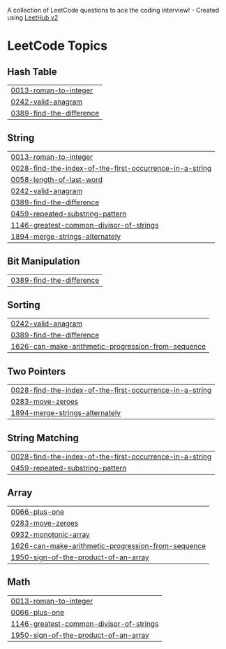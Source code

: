A collection of LeetCode questions to ace the coding interview! - Created using [LeetHub v2](https://github.com/arunbhardwaj/LeetHub-2.0)
<!---LeetCode Topics Start-->
# LeetCode Topics
## Hash Table
|  |
| ------- |
| [0013-roman-to-integer](https://github.com/saira-arif364/Leetcode-Problems/tree/master/0013-roman-to-integer) |
| [0242-valid-anagram](https://github.com/saira-arif364/Leetcode-Problems/tree/master/0242-valid-anagram) |
| [0389-find-the-difference](https://github.com/saira-arif364/Leetcode-Problems/tree/master/0389-find-the-difference) |
## String
|  |
| ------- |
| [0013-roman-to-integer](https://github.com/saira-arif364/Leetcode-Problems/tree/master/0013-roman-to-integer) |
| [0028-find-the-index-of-the-first-occurrence-in-a-string](https://github.com/saira-arif364/Leetcode-Problems/tree/master/0028-find-the-index-of-the-first-occurrence-in-a-string) |
| [0058-length-of-last-word](https://github.com/saira-arif364/Leetcode-Problems/tree/master/0058-length-of-last-word) |
| [0242-valid-anagram](https://github.com/saira-arif364/Leetcode-Problems/tree/master/0242-valid-anagram) |
| [0389-find-the-difference](https://github.com/saira-arif364/Leetcode-Problems/tree/master/0389-find-the-difference) |
| [0459-repeated-substring-pattern](https://github.com/saira-arif364/Leetcode-Problems/tree/master/0459-repeated-substring-pattern) |
| [1146-greatest-common-divisor-of-strings](https://github.com/saira-arif364/Leetcode-Problems/tree/master/1146-greatest-common-divisor-of-strings) |
| [1894-merge-strings-alternately](https://github.com/saira-arif364/Leetcode-Problems/tree/master/1894-merge-strings-alternately) |
## Bit Manipulation
|  |
| ------- |
| [0389-find-the-difference](https://github.com/saira-arif364/Leetcode-Problems/tree/master/0389-find-the-difference) |
## Sorting
|  |
| ------- |
| [0242-valid-anagram](https://github.com/saira-arif364/Leetcode-Problems/tree/master/0242-valid-anagram) |
| [0389-find-the-difference](https://github.com/saira-arif364/Leetcode-Problems/tree/master/0389-find-the-difference) |
| [1626-can-make-arithmetic-progression-from-sequence](https://github.com/saira-arif364/Leetcode-Problems/tree/master/1626-can-make-arithmetic-progression-from-sequence) |
## Two Pointers
|  |
| ------- |
| [0028-find-the-index-of-the-first-occurrence-in-a-string](https://github.com/saira-arif364/Leetcode-Problems/tree/master/0028-find-the-index-of-the-first-occurrence-in-a-string) |
| [0283-move-zeroes](https://github.com/saira-arif364/Leetcode-Problems/tree/master/0283-move-zeroes) |
| [1894-merge-strings-alternately](https://github.com/saira-arif364/Leetcode-Problems/tree/master/1894-merge-strings-alternately) |
## String Matching
|  |
| ------- |
| [0028-find-the-index-of-the-first-occurrence-in-a-string](https://github.com/saira-arif364/Leetcode-Problems/tree/master/0028-find-the-index-of-the-first-occurrence-in-a-string) |
| [0459-repeated-substring-pattern](https://github.com/saira-arif364/Leetcode-Problems/tree/master/0459-repeated-substring-pattern) |
## Array
|  |
| ------- |
| [0066-plus-one](https://github.com/saira-arif364/Leetcode-Problems/tree/master/0066-plus-one) |
| [0283-move-zeroes](https://github.com/saira-arif364/Leetcode-Problems/tree/master/0283-move-zeroes) |
| [0932-monotonic-array](https://github.com/saira-arif364/Leetcode-Problems/tree/master/0932-monotonic-array) |
| [1626-can-make-arithmetic-progression-from-sequence](https://github.com/saira-arif364/Leetcode-Problems/tree/master/1626-can-make-arithmetic-progression-from-sequence) |
| [1950-sign-of-the-product-of-an-array](https://github.com/saira-arif364/Leetcode-Problems/tree/master/1950-sign-of-the-product-of-an-array) |
## Math
|  |
| ------- |
| [0013-roman-to-integer](https://github.com/saira-arif364/Leetcode-Problems/tree/master/0013-roman-to-integer) |
| [0066-plus-one](https://github.com/saira-arif364/Leetcode-Problems/tree/master/0066-plus-one) |
| [1146-greatest-common-divisor-of-strings](https://github.com/saira-arif364/Leetcode-Problems/tree/master/1146-greatest-common-divisor-of-strings) |
| [1950-sign-of-the-product-of-an-array](https://github.com/saira-arif364/Leetcode-Problems/tree/master/1950-sign-of-the-product-of-an-array) |
<!---LeetCode Topics End-->